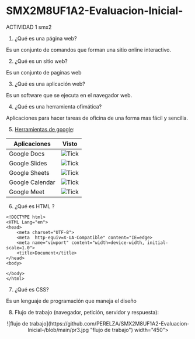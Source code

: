 # SMX2M8UF1A2-Evaluacion-Inicial-
ACTIVIDAD 1 smx2

1. ¿Qué es una página web?

Es un conjunto de comandos que forman una sitio online interactivo.
	
2. ¿Qué es un sitio web?

Es un conjunto de paginas web
	
3. ¿Qué es una aplicación web?

Es un software que se ejecuta en el navegador web.

4. ¿Qué es una herramienta ofimática?

Aplicaciones para hacer tareas de oficina de una forma mas fácil y sencilla. 

5. [Herramientas de google](https://workspace.google.com/intl/es-419/ "Herramientas de Google"):

|Aplicaciones | Visto |
|----------|:----------:|
|Google Docs | ![Tick](https://github.com/PERELZA/SMX2M8UF1A2-Evaluacion-Inicial-/blob/main/programacion%201.jpg "TICK")|
|Google Slides | ![Tick](https://github.com/PERELZA/SMX2M8UF1A2-Evaluacion-Inicial-/blob/main/programacion%201.jpg "TICK")|
|Google Sheets | ![Tick](https://github.com/PERELZA/SMX2M8UF1A2-Evaluacion-Inicial-/blob/main/programacion%201.jpg "TICK")|
|Google Calendar | ![Tick](https://github.com/PERELZA/SMX2M8UF1A2-Evaluacion-Inicial-/blob/main/programacion%202.jpg "TICK")|
|Google Meet | ![Tick](https://github.com/PERELZA/SMX2M8UF1A2-Evaluacion-Inicial-/blob/main/programaicon%203.jpg "TICK")|
		

6. ¿Qué es HTML ?
```
<!DOCTYPE html>
<HTML Lang="en">
<head>
	<meta charset="UTF-8">
	<meta  http-equiv=X-UA-Compatible" content="IE=edge>
	<meta name="viwport" content="width=device-width, initial-scale=1.0">
	<title>Document</title>
</head>
<body>

</body>
</html>
```

7. ¿Qué es CSS?

Es un lenguaje de programación que maneja el diseño

8. Flujo de trabajo (navegador, petición, servidor y respuesta):


<div align="center">
	![flujo de trabajo](https://github.com/PERELZA/SMX2M8UF1A2-Evaluacion-Inicial-/blob/main/pr3.jpg "flujo de trabajo")
width="450">
</div>


